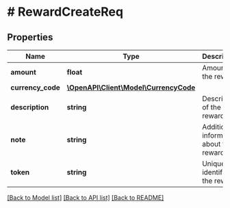 # # RewardCreateReq

## Properties

Name | Type | Description | Notes
------------ | ------------- | ------------- | -------------
**amount** | **float** | Amount of the reward. |
**currency_code** | [**\OpenAPI\Client\Model\CurrencyCode**](CurrencyCode.md) |  |
**description** | **string** | Description of the reward. |
**note** | **string** | Additional information about the reward. | [optional]
**token** | **string** | Unique identifier of the reward. | [optional]

[[Back to Model list]](../../README.md#models) [[Back to API list]](../../README.md#endpoints) [[Back to README]](../../README.md)
